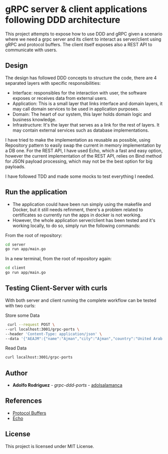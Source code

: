 # gRPC server & client applications following DDD architecture

This project attempts to expose how to use DDD and gRPC given a scenario where we need a grpc server and its client to interact as server/client using gRPC and protocol buffers. The client itself exposes also a REST API to communicate with users.


## Design
The design has followed DDD concepts to structure the code, there are 4 separated layers with specific responsibilities:
* Interface: responsibles for the interaction with user, the software exposes or receives data from external users.
* Application: This is a small layer that links interface and domain layers, it may call domain services to be used in application purposes.
* Domain: The heart of our system, this layer holds domain logic and business knowledge.
* Infrastructure: It's the layer that serves as a link for the rest of layers. It may contain external services such as database implementations.

I have tried to make the implementation as reusable as possible, using Repository pattern to easily swap the current in memory implementation by a DB one.
For the REST API, I have used Echo, which a fast and easy option, however the current implementation of the REST API, relies on Bind method for JSON payload processing, which may not be the best option for big payloads.

I have followed TDD and made some mocks to test everything I needed.


## Run the application
* The application could have been run simply using the makefile and Docker, but it still needs refinment, there's a problem related to certificates so currently run the apps in docker is not working.
* However, the whole application server/client has been tested and it's working locally, to do so, simply run the following commands:

From the root of repository:
```sh
cd server
go run app/main.go
```

In a new terminal, from the root of repository again:
```sh
cd client
go run app/main.go
```


## Testing Client-Server with curls

With both server and client running the complete workflow can be tested with two curls:

Store some Data
``` sh
 curl --request POST \
--url localhost:3001/grpc-ports \
--header 'Content-Type: application/json' \
--data '{"AEAJM":{"name":"Ajman","city":"Ajman","country":"United Arab Emirates","alias":[],"regions":[],"coordinates":[55.5136433,25.4052165],"province":"Ajman","timezone":"Asia/Dubai","unlocs":["AEAJM"],"code":"52000"},"AEAUH":{"name":"Abu Dhabi","coordinates":[54.37,24.47],"city":"Abu Dhabi","province":"Abu Z¸aby [Abu Dhabi]","country":"United Arab Emirates","alias":[],"regions":[],"timezone":"Asia/Dubai","unlocs":["AEAUH"],"code":"52001"}}'
```

Read Data
```sh
curl localhost:3001/grpc-ports
```

## Author
* **Adolfo Rodriguez** - *grpc-ddd-ports* - [adolsalamanca](https://github.com/adolsalamanca)


## References
* [Protocol Buffers](https://developers.google.com/protocol-buffers)
* [Echo](https://echo.labstack.com/)


## License
This project is licensed under MIT License.
 